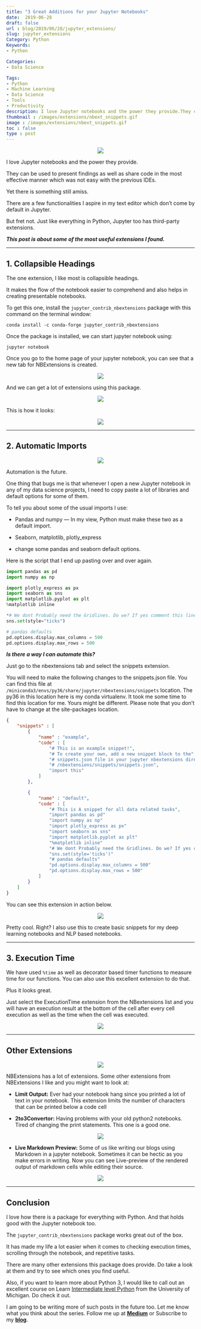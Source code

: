 ```yaml
---
title: "3 Great Additions for your Jupyter Notebooks"
date:  2019-06-28
draft: false
url : blog/2019/06/28/jupyter_extensions/
slug: jupyter_extensions
Category: Python
Keywords:
- Python

Categories:
- Data Science

Tags:
- Python
- Machine Learning
- Data Science
- Tools
- Productivity
description: I love Jupyter notebooks and the power they provide.They can be used to present findings as well as share code in the most effective manner which was not easy with the previous IDEs.Yet there is something still amiss.There are a few functionalities I aspire in my text editor which don’t come by default in Jupyter.But fret not. Just like everything in Python, Jupyter too has third-party extensions. This post is about some of the most useful extensions I found.
thumbnail : /images/extensions/nbext_snippets.gif
image : /images/extensions/nbext_snippets.gif
toc : false
type : post
---
```



<div style="margin-top: 9px; margin-bottom: 10px;">
<center><img src="/images/extensions/start.png""></center>
</div>

I love Jupyter notebooks and the power they provide.

They can be used to present findings as well as share code in the most effective manner which was not easy with the previous IDEs.

Yet there is something still amiss.

There are a few functionalities I aspire in my text editor which don’t come by default in Jupyter.

But fret not. Just like everything in Python, Jupyter too has third-party extensions.

***This post is about some of the most useful extensions I found.***

---

## 1. Collapsible Headings

The one extension, I like most is collapsible headings.

It makes the flow of the notebook easier to comprehend and also helps in creating presentable notebooks.

To get this one, install the `jupyter_contrib_nbextensions` package with this command on the terminal window:

    conda install -c conda-forge jupyter_contrib_nbextensions

Once the package is installed, we can start jupyter notebook using:

    jupyter notebook

Once you go to the home page of your jupyter notebook, you can see that a new tab for NBExtensions is created.

<div style="margin-top: 9px; margin-bottom: 10px;">
<center><img src="/images/extensions/jupyter.png""></center>
</div>

And we can get a lot of extensions using this package.

<div style="margin-top: 9px; margin-bottom: 10px;">
<center><img src="/images/extensions/nbext.png""></center>
</div>

This is how it looks:

<div style="margin-top: 9px; margin-bottom: 10px;">
<center><img src="/images/extensions/nbextension_collapsible.gif""></center>
</div>

---

## 2. Automatic Imports

<div style="margin-top: 9px; margin-bottom: 10px;">
<center><img src="/images/extensions/auto.jpeg""></center>
</div>

Automation is the future.

One thing that bugs me is that whenever I open a new Jupyter notebook in any of my data science projects, I need to copy paste a lot of libraries and default options for some of them.

To tell you about some of the usual imports I use:

* Pandas and numpy — In my view, Python must make these two as a default import.

* Seaborn, matplotlib, plotly_express

* change some pandas and seaborn default options.

Here is the script that I end up pasting over and over again.
```py
import pandas as pd
import numpy as np

import plotly_express as px
import seaborn as sns
import matplotlib.pyplot as plt
%matplotlib inline

*# We dont Probably need the Gridlines. Do we? If yes comment this line*
sns.set(style="ticks")

# pandas defaults
pd.options.display.max_columns = 500
pd.options.display.max_rows = 500
```
***Is there a way I can automate this?***

Just go to the nbextensions tab and select the snippets extension.

You will need to make the following changes to the snippets.json file. You can find this file at `/miniconda3/envs/py36/share/jupyter/nbextensions/snippets` location. The py36 in this location here is my conda virtualenv. It took me some time to find this location for me. Yours might be different. Please note that you don’t have to change at the site-packages location.

```json
{
    "snippets" : [
        {
            "name" : "example",
            "code" : [
                "# This is an example snippet!",
                "# To create your own, add a new snippet block to the",
                "# snippets.json file in your jupyter nbextensions directory:",
                "# /nbextensions/snippets/snippets.json",
                "import this"
            ]
        },

        {
            "name" : "default",
            "code" : [
                "# This is A snippet for all data related tasks",
                "import pandas as pd"
                "import numpy as np"
                "import plotly_express as px"
                "import seaborn as sns"
                "import matplotlib.pyplot as plt"
                "%matplotlib inline"
                "# We dont Probably need the Gridlines. Do we? If yes comment this line"
                "sns.set(style='ticks')"
                "# pandas defaults"
                "pd.options.display.max_columns = 500"
                "pd.options.display.max_rows = 500"
            ]
        }
    ]
}
```

You can see this extension in action below.

<div style="margin-top: 9px; margin-bottom: 10px;">
<center><img src="/images/extensions/nbext_snippets.gif""></center>
</div>

Pretty cool. Right? I also use this to create basic snippets for my deep learning notebooks and NLP based notebooks.

---

## 3. Execution Time

We have used `%time` as well as decorator based timer functions to measure time for our functions. You can also use this excellent extension to do that.

Plus it looks great.

Just select the ExecutionTime extension from the NBextensions list and you will have an execution result at the bottom of the cell after every cell execution as well as the time when the cell was executed.

<div style="margin-top: 9px; margin-bottom: 10px;">
<center><img src="/images/extensions/time.png""></center>
</div>

---

## Other Extensions

<div style="margin-top: 9px; margin-bottom: 10px;">
<center><img src="/images/extensions/others.jpeg""></center>
</div>

NBExtensions has a lot of extensions. Some other extensions from NBExtensions I like and you might want to look at:

* **Limit Output:** Ever had your notebook hang since you printed a lot of text in your notebook. This extension limits the number of characters that can be printed below a code cell

* **2to3Convertor:** Having problems with your old python2 notebooks. Tired of changing the print statements. This one is a good one.

<div style="margin-top: 9px; margin-bottom: 10px;">
<center><img src="/images/extensions/demo_2to3.gif""></center>
</div>

* **Live Markdown Preview:** Some of us like writing our blogs using Markdown in a jupyter notebook. Sometimes it can be hectic as you make errors in writing. Now you can see Live-preview of the rendered output of markdown cells while editing their source.

<div style="margin-top: 9px; margin-bottom: 10px;">
<center><img src="/images/extensions/markdownpreview.gif""></center>
</div>

---

## Conclusion

I love how there is a package for everything with Python. And that holds good with the Jupyter notebook too.

The `jupyter_contrib_nbextensions` package works great out of the box.

It has made my life a lot easier when it comes to checking execution times, scrolling through the notebook, and repetitive tasks.

There are many other extensions this package does provide. Do take a look at them and try to see which ones you find useful.

Also, if you want to learn more about Python 3, I would like to call out an excellent course on Learn [Intermediate level Python](https://coursera.pxf.io/0JMOOY) from the University of Michigan. Do check it out.

I am going to be writing more of such posts in the future too. Let me know what you think about the series. Follow me up at [**Medium**](https://mlwhiz.medium.com/) or Subscribe to my [**blog**](https://mlwhiz.ck.page/a9b8bda70c).
